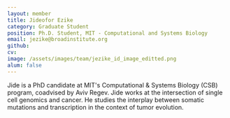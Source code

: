```yaml
---
layout: member
title: Jideofor Ezike
category: Graduate Student
position: Ph.D. Student, MIT - Computational and Systems Biology
email: jezike@broadinstitute.org
github: 
cv:
image: /assets/images/team/jezike_id_image_editted.png
alum: false
---
```


Jide is a PhD candidate at MIT's Computational & Systems Biology (CSB) program, coadvised by Aviv Regev. Jide works at the intersection of single cell genomics and cancer. He studies the interplay between somatic mutations and transcription in the context of tumor evolution. 

